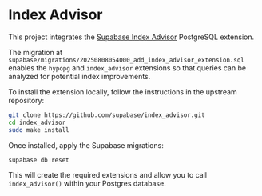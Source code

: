 # Index Advisor

This project integrates the [Supabase Index Advisor](https://github.com/supabase/index_advisor)
PostgreSQL extension.

The migration at `supabase/migrations/20250808054000_add_index_advisor_extension.sql` enables the
`hypopg` and `index_advisor` extensions so that queries can be analyzed for potential index
improvements.

To install the extension locally, follow the instructions in the upstream repository:

```sh
git clone https://github.com/supabase/index_advisor.git
cd index_advisor
sudo make install
```

Once installed, apply the Supabase migrations:

```sh
supabase db reset
```

This will create the required extensions and allow you to call `index_advisor()` within your
Postgres database.
